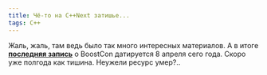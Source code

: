 ```yaml
---
title: Чё-то на C++Next затишье...
tags: C++
---
```


Жаль, жаль, там ведь было так много интересных материалов. А в итоге **<a href="http://cpp-next.com/archive/2011/04/boostcon-2011-registration-deadline-approaching/">последняя запись</a>** о BoostCon датируется 8 апреля сего года. Скоро уже полгода как тишина. Неужели ресурс умер?..
